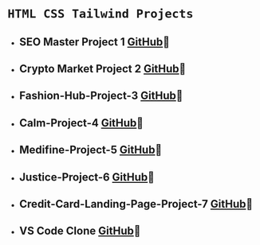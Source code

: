 # `HTML CSS Tailwind Projects`

- ## SEO Master Project 1 [GitHub](https://github.com/ShauryaAnchal/SEO-Master-Project-1)🚀

- ## Crypto Market Project 2 [GitHub](https://github.com/ShauryaAnchal/Crypto-Market-Project-2)🚀

- ## Fashion-Hub-Project-3 [GitHub](https://github.com/ShauryaAnchal/Fashion-Hub-Project-3)🚀

- ## Calm-Project-4 [GitHub](https://github.com/ShauryaAnchal/Calm-Project-4)🚀

- ## Medifine-Project-5 [GitHub](https://github.com/ShauryaAnchal/Medifine-Project-5)🚀

- ## Justice-Project-6 [GitHub](https://github.com/ShauryaAnchal/Justice-Project-6)🚀

- ## Credit-Card-Landing-Page-Project-7 [GitHub](https://github.com/ShauryaAnchal/Credit-Card-Landing-Page-Project-7)🚀

- ##  VS Code Clone [GitHub](https://github.com/ShauryaAnchal/VS-Code-Clone)🚀
